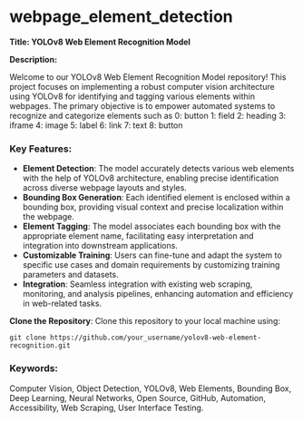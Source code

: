 # webpage_element_detection
**Title: YOLOv8 Web Element Recognition Model**

**Description:**

Welcome to our YOLOv8 Web Element Recognition Model repository! This project focuses on implementing a robust computer vision architecture using YOLOv8 for identifying and tagging various elements within webpages. The primary objective is to empower automated systems to recognize and categorize elements such as 0: button
  1: field
  2: heading
  3: iframe
  4: image
  5: label
  6: link
  7: text
  8: button

### Key Features:

- **Element Detection**: The model accurately detects various web elements with the help of YOLOv8 architecture, enabling precise identification across diverse webpage layouts and styles.
- **Bounding Box Generation**: Each identified element is enclosed within a bounding box, providing visual context and precise localization within the webpage.
- **Element Tagging**: The model associates each bounding box with the appropriate element name, facilitating easy interpretation and integration into downstream applications.
- **Customizable Training**: Users can fine-tune and adapt the system to specific use cases and domain requirements by customizing training parameters and datasets.
- **Integration**: Seamless integration with existing web scraping, monitoring, and analysis pipelines, enhancing automation and efficiency in web-related tasks.


**Clone the Repository**: Clone this repository to your local machine using:
   ```
   git clone https://github.com/your_username/yolov8-web-element-recognition.git
   ```



### Keywords:

Computer Vision, Object Detection, YOLOv8, Web Elements, Bounding Box, Deep Learning, Neural Networks, Open Source, GitHub, Automation, Accessibility, Web Scraping, User Interface Testing.

